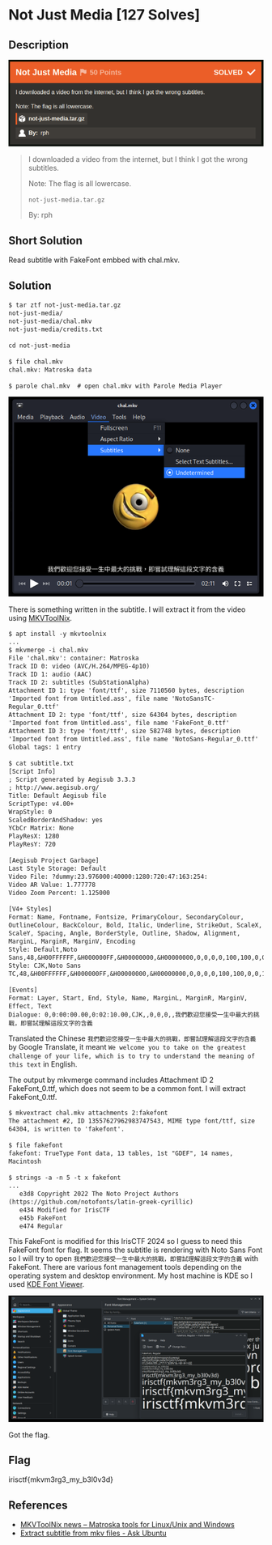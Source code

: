 # Not Just Media [127 Solves]

## Description

![chal.png](img/chal.png)

> I downloaded a video from the internet, but I think I got the wrong subtitles.
>
> Note: The flag is all lowercase.
>
> `not-just-media.tar.gz`
>
> By: rph

## Short Solution

Read subtitle with FakeFont embbed with chal.mkv.

## Solution

```console
$ tar ztf not-just-media.tar.gz
not-just-media/
not-just-media/chal.mkv
not-just-media/credits.txt

cd not-just-media

$ file chal.mkv
chal.mkv: Matroska data

$ parole chal.mkv  # open chal.mkv with Parole Media Player
```

![1.png](img/1.png)

There is something written in the subtitle.
I will extract it from the video using [MKVToolNix](https://mkvtoolnix.download/).

```console
$ apt install -y mkvtoolnix
...
$ mkvmerge -i chal.mkv
File 'chal.mkv': container: Matroska
Track ID 0: video (AVC/H.264/MPEG-4p10)
Track ID 1: audio (AAC)
Track ID 2: subtitles (SubStationAlpha)
Attachment ID 1: type 'font/ttf', size 7110560 bytes, description 'Imported font from Untitled.ass', file name 'NotoSansTC-Regular_0.ttf'
Attachment ID 2: type 'font/ttf', size 64304 bytes, description 'Imported font from Untitled.ass', file name 'FakeFont_0.ttf'
Attachment ID 3: type 'font/ttf', size 582748 bytes, description 'Imported font from Untitled.ass', file name 'NotoSans-Regular_0.ttf'
Global tags: 1 entry

$ cat subtitle.txt
[Script Info]
; Script generated by Aegisub 3.3.3
; http://www.aegisub.org/
Title: Default Aegisub file
ScriptType: v4.00+
WrapStyle: 0
ScaledBorderAndShadow: yes
YCbCr Matrix: None
PlayResX: 1280
PlayResY: 720

[Aegisub Project Garbage]
Last Style Storage: Default
Video File: ?dummy:23.976000:40000:1280:720:47:163:254:
Video AR Value: 1.777778
Video Zoom Percent: 1.125000

[V4+ Styles]
Format: Name, Fontname, Fontsize, PrimaryColour, SecondaryColour, OutlineColour, BackColour, Bold, Italic, Underline, StrikeOut, ScaleX, ScaleY, Spacing, Angle, BorderStyle, Outline, Shadow, Alignment, MarginL, MarginR, MarginV, Encoding
Style: Default,Noto Sans,48,&H00FFFFFF,&H000000FF,&H00000000,&H00000000,0,0,0,0,100,100,0,0,1,2,2,2,10,10,10,1
Style: CJK,Noto Sans TC,48,&H00FFFFFF,&H000000FF,&H00000000,&H00000000,0,0,0,0,100,100,0,0,1,2,2,2,10,10,10,1

[Events]
Format: Layer, Start, End, Style, Name, MarginL, MarginR, MarginV, Effect, Text
Dialogue: 0,0:00:00.00,0:02:10.00,CJK,,0,0,0,,我們歡迎您接受一生中最大的挑戰，即嘗試理解這段文字的含義

```

Translated the Chinese `我們歡迎您接受一生中最大的挑戰，即嘗試理解這段文字的含義` by Google Translate, it meant `We welcome you to take on the greatest challenge of your life, which is to try to understand the meaning of this text` in English.

The output by mkvmerge command includes Attachment ID 2 FakeFont_0.ttf, which does not seem to be a common font.
I will extract FakeFont_0.ttf.

```console
$ mkvextract chal.mkv attachments 2:fakefont
The attachment #2, ID 13557627962983747543, MIME type font/ttf, size 64304, is written to 'fakefont'.

$ file fakefont
fakefont: TrueType Font data, 13 tables, 1st "GDEF", 14 names, Macintosh

$ strings -a -n 5 -t x fakefont
...
   e3d8 Copyright 2022 The Noto Project Authors (https://github.com/notofonts/latin-greek-cyrillic)
   e434 Modified for IrisCTF
   e45b FakeFont
   e474 Regular
```

This FakeFont is modified for this IrisCTF 2024 so I guess to need this FakeFont font for flag.
It seems the subtitle is rendering with Noto Sans Font so I will try to open `我們歡迎您接受一生中最大的挑戰，即嘗試理解這段文字的含義` with FakeFont.
There are various font management tools depending on the operating system and desktop environment.
My host machine is KDE so I used [KDE Font Viewer](https://docs.kde.org/stable5/en/plasma-desktop/kfontview/index.html).

![flag.png](img/flag.png)

Got the flag.

## Flag

irisctf{mkvm3rg3_my_b3l0v3d}

## References

- [MKVToolNix news – Matroska tools for Linux/Unix and Windows](https://mkvtoolnix.download/)
- [Extract subtitle from mkv files - Ask Ubuntu](https://askubuntu.com/questions/452268/extract-subtitle-from-mkv-files)
